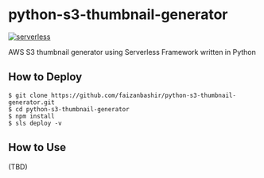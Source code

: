 # python-s3-thumbnail-generator

[![serverless](http://public.serverless.com/badges/v3.svg)](http://www.serverless.com)

AWS S3 thumbnail generator using Serverless Framework written in Python

## How to Deploy

```
$ git clone https://github.com/faizanbashir/python-s3-thumbnail-generator.git
$ cd python-s3-thumbnail-generator
$ npm install
$ sls deploy -v
```

## How to Use

(TBD)